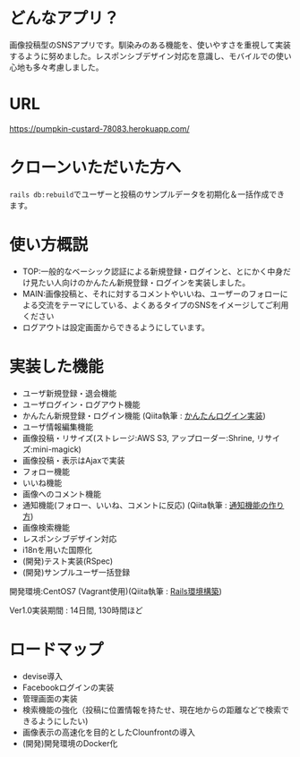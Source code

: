 # どんなアプリ？
画像投稿型のSNSアプリです。馴染みのある機能を、使いやすさを重視して実装するように努めました。レスポンシブデザイン対応を意識し、モバイルでの使い心地も多々考慮しました。

# URL
https://pumpkin-custard-78083.herokuapp.com/

# クローンいただいた方へ
`rails db:rebuild`でユーザーと投稿のサンプルデータを初期化＆一括作成できます。

# 使い方概説
- TOP:一般的なベーシック認証による新規登録・ログインと、とにかく中身だけ見たい人向けのかんたん新規登録・ログインを実装しました。
- MAIN:画像投稿と、それに対するコメントやいいね、ユーザーのフォローによる交流をテーマにしている、よくあるタイプのSNSをイメージしてご利用ください
- ログアウトは設定画面からできるようにしています。

# 実装した機能
- ユーザ新規登録・退会機能
- ユーザログイン・ログアウト機能
- かんたん新規登録・ログイン機能 (Qiita執筆 : [かんたんログイン実装](https://qiita.com/T-Hiros/items/4fe69c8efcb6a9c26ca5))
- ユーザ情報編集機能
- 画像投稿・リサイズ(ストレージ:AWS S3, アップローダー:Shrine, リサイズ:mini-magick)
- 画像投稿・表示はAjaxで実装
- フォロー機能
- いいね機能
- 画像へのコメント機能
- 通知機能(フォロー、いいね、コメントに反応) (Qiita執筆 : [通知機能の作り方](https://qiita.com/T-Hiros/items/bdb8fbcf4ce3258b2d41))
- 画像検索機能
- レスポンシブデザイン対応
- i18nを用いた国際化
- (開発)テスト実装(RSpec)
- (開発)サンプルユーザ一括登録

開発環境:CentOS7 (Vagrant使用)(Qiita執筆 : [Rails環境構築](https://qiita.com/T-Hiros/items/ade733e4dff00be7a0510))

Ver1.0実装期間 : 14日間, 130時間ほど

# ロードマップ
- devise導入
- Facebookログインの実装
- 管理画面の実装
- 検索機能の強化（投稿に位置情報を持たせ、現在地からの距離などで検索できるようにしたい)
- 画像表示の高速化を目的としたClounfrontの導入
- (開発)開発環境のDocker化
